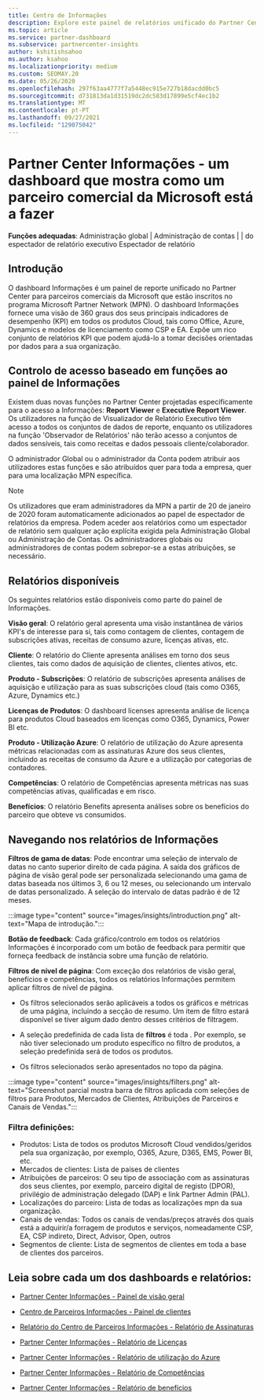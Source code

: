 ```yaml
---
title: Centro de Informações
description: Explore este painel de relatórios unificado do Partner Center. Veja como está em KPI's para vendas e implementação, desenvolvimento de clientes e muito mais.
ms.topic: article
ms.service: partner-dashboard
ms.subservice: partnercenter-insights
author: kshitishsahoo
ms.author: ksahoo
ms.localizationpriority: medium
ms.custom: SEOMAY.20
ms.date: 05/26/2020
ms.openlocfilehash: 297f63aa4777f7a5448ec915e727b18dacdd0bc5
ms.sourcegitcommit: d731813da1d31519dc2dc583d17899e5cf4ec1b2
ms.translationtype: MT
ms.contentlocale: pt-PT
ms.lasthandoff: 09/27/2021
ms.locfileid: "129075042"
---
```

# <a name="partner-center-insights---a-dashboard-that-shows-how-a-microsoft-commercial-partner-is-doing"></a>Partner Center Informações - um dashboard que mostra como um parceiro comercial da Microsoft está a fazer

**Funções adequadas**: Administração global | Administração de contas | | do espectador de relatório executivo Espectador de relatório

## <a name="introduction"></a>Introdução

O dashboard Informações é um painel de reporte unificado no Partner Center para parceiros comerciais da Microsoft que estão inscritos no programa Microsoft Partner Network (MPN). O dashboard Informações fornece uma visão de 360 graus dos seus principais indicadores de desempenho (KPI) em todos os produtos Cloud, tais como Office, Azure, Dynamics e modelos de licenciamento como CSP e EA. Expõe um rico conjunto de relatórios KPI que podem ajudá-lo a tomar decisões orientadas por dados para a sua organização. 

## <a name="role-based-access-control-to-the-insights-dashboard"></a>Controlo de acesso baseado em funções ao painel de Informações

Existem duas novas funções no Partner Center projetadas especificamente para o acesso a Informações: **Report Viewer** e **Executive Report Viewer**. Os utilizadores na função de Visualizador de Relatório Executivo têm acesso a todos os conjuntos de dados de reporte, enquanto os utilizadores na função 'Observador de Relatórios' não terão acesso a conjuntos de dados sensíveis, tais como receitas e dados pessoais cliente/colaborador. 

O administrador Global ou o administrador da Conta podem atribuir aos utilizadores estas funções e são atribuídos quer para toda a empresa, quer para uma localização MPN específica.  

>[!Note] 
>Os utilizadores que eram administradores da MPN a partir de 20 de janeiro de 2020 foram automaticamente adicionados ao papel de espectador de relatórios da empresa. Podem aceder aos relatórios como um espectador de relatório sem qualquer ação explícita exigida pela Administração Global ou Administração de Contas. Os administradores globais ou administradores de contas podem sobrepor-se a estas atribuições, se necessário. 

## <a name="reports-available"></a>Relatórios disponíveis

Os seguintes relatórios estão disponíveis como parte do painel de Informações.

**Visão geral**: O relatório geral apresenta uma visão instantânea de vários KPI's de interesse para si, tais como contagem de clientes, contagem de subscrições ativas, receitas de consumo azure, licenças ativas, etc.

**Cliente**: O relatório do Cliente apresenta análises em torno dos seus clientes, tais como dados de aquisição de clientes, clientes ativos, etc.

**Produto - Subscrições**: O relatório de subscrições apresenta análises de aquisição e utilização para as suas subscrições cloud (tais como O365, Azure, Dynamics etc.)

**Licenças de Produtos**: O dashboard licenses apresenta análise de licença para produtos Cloud baseados em licenças como O365, Dynamics, Power BI etc.

**Produto - Utilização Azure**: O relatório de utilização do Azure apresenta métricas relacionadas com as assinaturas Azure dos seus clientes, incluindo as receitas de consumo da Azure e a utilização por categorias de contadores.

**Competências**: O relatório de Competências apresenta métricas nas suas competências ativas, qualificadas e em risco.

**Benefícios**: O relatório Benefits apresenta análises sobre os benefícios do parceiro que obteve vs consumidos.

## <a name="navigating-the-insights-reports"></a>Navegando nos relatórios de Informações

**Filtros de gama de datas**: Pode encontrar uma seleção de intervalo de datas no canto superior direito de cada página. A saída dos gráficos de página de visão geral pode ser personalizada selecionando uma gama de datas baseada nos últimos 3, 6 ou 12 meses, ou selecionando um intervalo de datas personalizado. A seleção do intervalo de datas padrão é de 12 meses. 

:::image type="content" source="images/insights/introduction.png" alt-text="Mapa de introdução.":::

**Botão de feedback**: Cada gráfico/controlo em todos os relatórios Informações é incorporado com um botão de feedback para permitir que forneça feedback de instância sobre uma função de relatório. 

 
**Filtros de nível de página**: Com exceção dos relatórios de visão geral, benefícios e competências, todos os relatórios Informações permitem aplicar filtros de nível de página. 

- Os filtros selecionados serão aplicáveis a todos os gráficos e métricas de uma página, incluindo a secção de resumo. Um item de filtro estará disponível se tiver algum dado dentro desses critérios de filtragem. 

- A seleção predefinida de cada lista de **filtros** é toda . Por exemplo, se não tiver selecionado um produto específico no filtro de produtos, a seleção predefinida será de todos os produtos.

- Os filtros selecionados serão apresentados no topo da página. 

:::image type="content" source="images/insights/filters.png" alt-text="Screenshot parcial mostra barra de filtros aplicada com seleções de filtros para Produtos, Mercados de Clientes, Atribuições de Parceiros e Canais de Vendas.":::

### <a name="filters-definitions"></a>Filtra definições:

- Produtos: Lista de todos os produtos Microsoft Cloud vendidos/geridos pela sua organização, por exemplo, O365, Azure, D365, EMS, Power BI, etc.
- Mercados de clientes: Lista de países de clientes
- Atribuições de parceiros: O seu tipo de associação com as assinaturas dos seus clientes, por exemplo, parceiro digital de registo (DPOR), privilégio de administração delegado (DAP) e link Partner Admin (PAL). 
- Localizações do parceiro: Lista de todas as localizações mpn da sua organização.
- Canais de vendas: Todos os canais de vendas/preços através dos quais está a adquirir/a forragem de produtos e serviços, nomeadamente CSP, EA, CSP indireto, Direct, Advisor, Open, outros
- Segmentos de cliente: Lista de segmentos de clientes em toda a base de clientes dos parceiros.

## <a name="read-about-each-of-the-dashboards-and-reports"></a>Leia sobre cada um dos dashboards e relatórios:

- [Partner Center Informações - Painel de visão geral](insights-overview-report.md)

- [Centro de Parceiros Informações - Painel de clientes](insights-customer-report.md)

- [Relatório do Centro de Parceiros Informações - Relatório de Assinaturas](insights-product-subscriptions-report.md)

- [Partner Center Informações - Relatório de Licenças](insights-product-licenses-report.md)

- [Partner Center Informações - Relatório de utilização do Azure](insights-azure-usage-report.md)

- [Partner Center Informações - Relatório de Competências](insights-competencies-report.md)

- [Partner Center Informações - Relatório de benefícios](insights-benefits-report.md)
